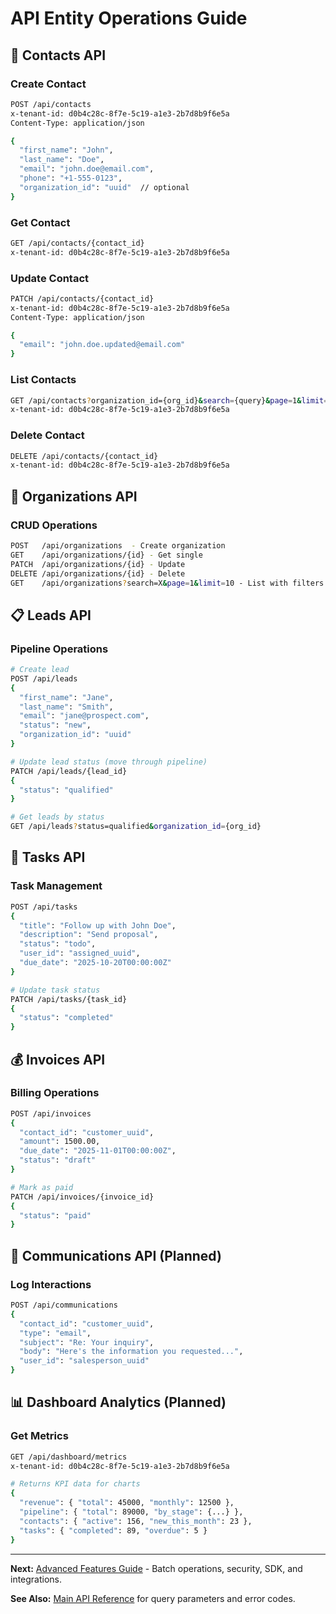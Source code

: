# API Entity Operations Guide

## 👥 Contacts API

### Create Contact
```bash
POST /api/contacts
x-tenant-id: d0b4c28c-8f7e-5c19-a1e3-2b7d8b9f6e5a
Content-Type: application/json

{
  "first_name": "John",
  "last_name": "Doe",
  "email": "john.doe@email.com",
  "phone": "+1-555-0123",
  "organization_id": "uuid"  // optional
}
```

### Get Contact
```bash
GET /api/contacts/{contact_id}
x-tenant-id: d0b4c28c-8f7e-5c19-a1e3-2b7d8b9f6e5a
```

### Update Contact
```bash
PATCH /api/contacts/{contact_id}
x-tenant-id: d0b4c28c-8f7e-5c19-a1e3-2b7d8b9f6e5a
Content-Type: application/json

{
  "email": "john.doe.updated@email.com"
}
```

### List Contacts
```bash
GET /api/contacts?organization_id={org_id}&search={query}&page=1&limit=10
x-tenant-id: d0b4c28c-8f7e-5c19-a1e3-2b7d8b9f6e5a
```

### Delete Contact
```bash
DELETE /api/contacts/{contact_id}
x-tenant-id: d0b4c28c-8f7e-5c19-a1e3-2b7d8b9f6e5a
```

## 🏢 Organizations API

### CRUD Operations
```bash
POST   /api/organizations  - Create organization
GET    /api/organizations/{id} - Get single
PATCH  /api/organizations/{id} - Update
DELETE /api/organizations/{id} - Delete
GET    /api/organizations?search=X&page=1&limit=10 - List with filters
```

## 📋 Leads API

### Pipeline Operations
```bash
# Create lead
POST /api/leads
{
  "first_name": "Jane",
  "last_name": "Smith",
  "email": "jane@prospect.com",
  "status": "new",
  "organization_id": "uuid"
}

# Update lead status (move through pipeline)
PATCH /api/leads/{lead_id}
{
  "status": "qualified"
}

# Get leads by status
GET /api/leads?status=qualified&organization_id={org_id}
```

## 📝 Tasks API

### Task Management
```bash
POST /api/tasks
{
  "title": "Follow up with John Doe",
  "description": "Send proposal",
  "status": "todo",
  "user_id": "assigned_uuid",
  "due_date": "2025-10-20T00:00:00Z"
}

# Update task status
PATCH /api/tasks/{task_id}
{
  "status": "completed"
}
```

## 💰 Invoices API

### Billing Operations
```bash
POST /api/invoices
{
  "contact_id": "customer_uuid",
  "amount": 1500.00,
  "due_date": "2025-11-01T00:00:00Z",
  "status": "draft"
}

# Mark as paid
PATCH /api/invoices/{invoice_id}
{
  "status": "paid"
}
```

## 🔔 Communications API (Planned)

### Log Interactions
```bash
POST /api/communications
{
  "contact_id": "customer_uuid",
  "type": "email",
  "subject": "Re: Your inquiry",
  "body": "Here's the information you requested...",
  "user_id": "salesperson_uuid"
}
```

## 📊 Dashboard Analytics (Planned)

### Get Metrics
```bash
GET /api/dashboard/metrics
x-tenant-id: d0b4c28c-8f7e-5c19-a1e3-2b7d8b9f6e5a

# Returns KPI data for charts
{
  "revenue": { "total": 45000, "monthly": 12500 },
  "pipeline": { "total": 89000, "by_stage": {...} },
  "contacts": { "active": 156, "new_this_month": 23 },
  "tasks": { "completed": 89, "overdue": 5 }
}
```

---

**Next:** [Advanced Features Guide](api-advanced-features.md) - Batch operations, security, SDK, and integrations.

**See Also:** [Main API Reference](api-reference.md) for query parameters and error codes.
